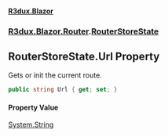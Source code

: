 #### [R3dux.Blazor](R3dux.Blazor.md 'R3dux.Blazor')
### [R3dux.Blazor.Router](R3dux.Blazor.md#R3dux.Blazor.Router 'R3dux.Blazor.Router').[RouterStoreState](RouterStoreState.md 'R3dux.Blazor.Router.RouterStoreState')

## RouterStoreState.Url Property

Gets or init the current route.

```csharp
public string Url { get; set; }
```

#### Property Value
[System.String](https://docs.microsoft.com/en-us/dotnet/api/System.String 'System.String')
